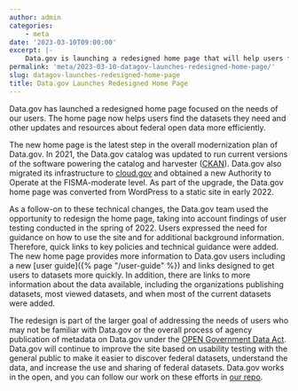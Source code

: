 ```yaml
---
author: admin
categories:
    - meta
date: '2023-03-10T09:00:00'
excerpt: |-
    Data.gov is launching a redesigned home page that will help users find the datasets they need and other updates and resources about federal open data.
permalink: 'meta/2023-03-10-datagov-launches-redesigned-home-page/'
slug: datagov-launches-redesigned-home-page
title: Data.gov Launches Redesigned Home Page
---
```


Data.gov has launched a redesigned home page focused on the needs of our users. The home page now helps users find the datasets they need and other updates and resources about federal open data more efficiently.

The new home page is the latest step in the overall modernization plan of Data.gov. In 2021, the Data.gov catalog was updated to run current versions of the software powering the catalog and harvester ([CKAN](https://ckan.org/)). Data.gov also migrated its infrastructure to [cloud.gov](https://cloud.gov/) and obtained a new Authority to Operate at the FISMA-moderate level. As part of the upgrade, the Data.gov home page was converted from WordPress to a static site in early 2022.

As a follow-on to these technical changes, the Data.gov team used the opportunity to redesign the home page, taking into account findings of user testing conducted in the spring of 2022. Users expressed the need for guidance on how to use the site and for additional background information. Therefore, quick links to key policies and technical guidance were added. The new home page provides more information to Data.gov users including a new [user guide]({% page "/user-guide" %}) and links designed to get users to datasets more quickly. In addition, there are links to more information about the data available, including the organizations publishing datasets, most viewed datasets, and when most of the current datasets were added.

The redesign is part of the larger goal of addressing the needs of users who may not be familiar with Data.gov or the overall process of agency publication of metadata on Data.gov under the [OPEN Government Data Act](https://www.congress.gov/115/plaws/publ435/PLAW-115publ435.pdf). Data.gov will continue to improve the site based on usability testing with the general public to make it easier to discover federal datasets, understand the data, and increase the use and sharing of federal datasets. Data.gov works in the open, and you can follow our work on these efforts in [our repo](https://github.com/GSA/data.gov).
